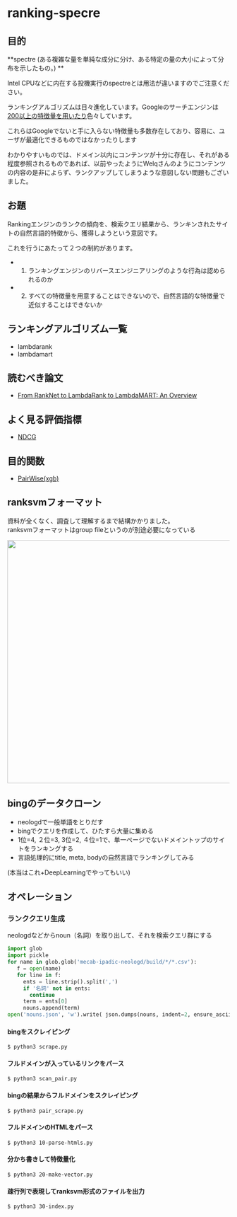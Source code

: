 # ranking-specre

## 目的
**spectre (ある複雑な量を単純な成分に分け、ある特定の量の大小によって分布を示したもの。) **  

Intel CPUなどに内在する投機実行のspectreとは用法が違いますのでご注意ください。  

ランキングアルゴリズムは日々進化しています。Googleのサーチエンジンは[200以上の特徴量を用いたり](https://backlinko.com/google-ranking-factors)色々しています。  

これらはGoogleでないと手に入らない特徴量も多数存在しており、容易に、ユーザが最適化できるものではなかったりします  

わかりやすいものでは、ドメイン以内にコンテンツが十分に存在し、それがある程度参照されるものであれば、以前やったようにWelqさんのようにコンテンツの内容の是非によらず、ランクアップしてしまうような意図しない問題もございました。  


## お題
Rankingエンジンのランクの傾向を、検索クエリ結果から、ランキンされたサイトの自然言語的特徴から、獲得しようという意図です。  

これを行うにあたって２つの制約があります。  
- 1. ランキングエンジンのリバースエンジニアリングのような行為は認められるのか
- 2. すべての特徴量を用意することはできないので、自然言語的な特徴量で近似することはできないか


## ランキングアルゴリズム一覧
- lambdarank
- lambdamart

## 読むべき論文
- [From RankNet to LambdaRank to LambdaMART: An Overview](https://www.microsoft.com/en-us/research/wp-content/uploads/2016/02/MSR-TR-2010-82.pdf)

## よく見る評価指標
- [NDCG](https://en.wikipedia.org/wiki/Discounted_cumulative_gain)

## 目的関数
- [PairWise(xgb)](https://github.com/dmlc/xgboost/tree/master/demo/rank)

## ranksvmフォーマット
資料が全くなく、調査して理解するまで結構かかりました。  
ranksvmフォーマットはgroup fileというのが別途必要になっている
<p align="center">
  <img width="550px" src="https://user-images.githubusercontent.com/4949982/35681621-45722bd0-07a1-11e8-9008-b10c1fdd3082.png">
</p>

## bingのデータクローン
- neologdで一般単語をとりだす
- bingでクエリを作成して、ひたすら大量に集める
- 1位=4, ２位=3, 3位=2, ４位=1で、単一ページでないドメイントップのサイトをランキングする  
- 言語処理的にtitle, meta, bodyの自然言語でランキングしてみる

(本当はこれ+DeepLearningでやってもいい)

## オペレーション

### ランククエリ生成
neologdなどからnoun（名詞）を取り出して、それを検索クエリ群にする  
```python
import glob
import pickle                                                                                                                                                                                                     import json                                                                                                                                                                                        nouns = []
for name in glob.glob('mecab-ipadic-neologd/build/*/*.csv'):
   f = open(name)
   for line in f:
     ents = line.strip().split(',')
     if '名詞' not in ents:
       continue
     term = ents[0]
     nouns.append(term)
open('nouns.json', 'w').write( json.dumps(nouns, indent=2, ensure_ascii=False) )
```

#### bingをスクレイピング
```console
$ python3 scrape.py
```

#### フルドメインが入っているリンクをパース
```console
$ python3 scan_pair.py
```

#### bingの結果からフルドメインをスクレイピング
```console
$ python3 pair_scrape.py
```
#### フルドメインのHTMLをパース
```console
$ python3 10-parse-htmls.py
```
#### 分かち書きして特徴量化
```console
$ python3 20-make-vector.py
```
#### 疎行列で表現してranksvm形式のファイルを出力
```console
$ python3 30-index.py
```
